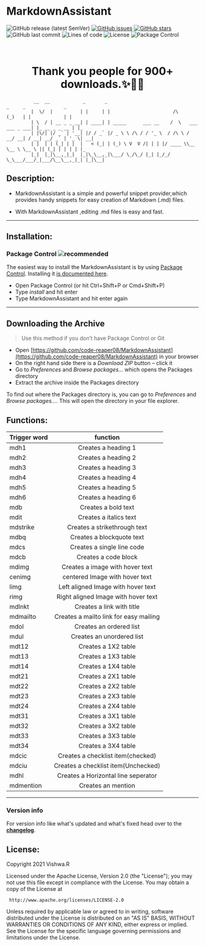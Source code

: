 # MarkdownAssistant
![GitHub release (latest SemVer)](https://img.shields.io/github/v/release/code-reaper08/MarkdownAssistant?style=for-the-badge) [![GitHub issues](https://img.shields.io/github/issues/code-reaper08/MarkdownAssistant?style=for-the-badge)](https://github.com/code-reaper08/MarkdownAssistant/issues) [![GitHub stars](https://img.shields.io/github/stars/code-reaper08/MarkdownAssistant?style=for-the-badge)](https://github.com/code-reaper08/MarkdownAssistant/stargazers) ![GitHub last commit](https://img.shields.io/github/last-commit/code-reaper08/MarkdownAssistant?style=for-the-badge) ![Lines of code](https://img.shields.io/tokei/lines/github/code-reaper08/MarkdownAssistant?style=for-the-badge) ![License](https://img.shields.io/badge/License%20-Apache%202.0-yellow?style=for-the-badge) ![Package Control](https://img.shields.io/packagecontrol/dt/MarkdownAssistant?style=for-the-badge)

<br>


<div align="center">

# Thank you people for **900+** downloads.✨🎉💖

</div>



			  __  __            _       _                                      _     _              _   
			 |  \/  |          | |     | |                       /\           (_)   | |            | |  
			 | \  / | __ _ _ __| | ____| | _____      ___ __    /  \   ___ ___ _ ___| |_ __ _ _ __ | |_ 
			 | |\/| |/ _` | '__| |/ / _` |/ _ \ \ /\ / / '_ \  / /\ \ / __/ __| / __| __/ _` | '_ \| __|
			 | |  | | (_| | |  |   < (_| | (_) \ V  V /| | | |/ ____ \\__ \__ \ \__ \ || (_| | | | | |_ 
			 |_|  |_|\__,_|_|  |_|\_\__,_|\___/ \_/\_/ |_| |_/_/    \_\___/___/_|___/\__\__,_|_| |_|\__|
                                                                                            
                                                                                            


## Description:

+ MarkdownAssistant is a simple and powerful snippet provider,which provides handy snippets for easy creation of Markdown (.md) files.

+ With MarkdownAssistant ,editing .md files is easy and fast.

---
## Installation:
### Package Control ![recommended](https://img.shields.io/badge/method-recommended-blue "Use this")

The easiest way to install the MarkdownAssistant is by using [Package Control](https://packagecontrol.io/). Installing it [is documented here](https://packagecontrol.io/installation).


- Open Package Control (or hit Ctrl+Shift+P or Cmd+Shift+P)
- Type _install_ and hit enter
- Type MarkdownAssistant and hit enter again

---

## Downloading the Archive

>Use this method if you don’t have Package Control or Git

- Open [https://github.com/code-reaper08/MarkdownAssistant](https://github.com/code-reaper08/MarkdownAssistant) in your browser
- On the right hand side there is a _Download ZIP_ button – click it
- Go to _Preferences_ and _Browse packages…_ which opens the Packages directory
- Extract the archive inside the Packages directory

To find out where the Packages directory is, you can go to _Preferences_ and _Browse packages…_. This will open the directory in your file explorer.

## Functions:

| Trigger word      |  function           |
| ------------- |:-------------:|
| mdh1      | Creates a heading 1 |
| mdh2      | Creates a heading 2 |
| mdh3      | Creates a heading 3 |
| mdh4      | Creates a heading 4 |
| mdh5      | Creates a heading 5 |
| mdh6      | Creates a heading 6 |
| mdb      | Creates a bold text|
| mdit     | Creates a italics text|
| mdstrike      | Creates a strikethrough text|
| mdbq      | Creates a blockquote text|
| mdcs      | Creates a single line code|
| mdcb      | Creates a code block|
| mdimg     | Creates a image with hover text|
| cenimg     | centered Image with hover text|
| limg     | Left aligned Image with hover text|
| rimg     | Right aligned Image with hover text|
| mdlnkt      | Creates a link with title|
| mdmailto      | Creates a mailto link for easy mailing |
| mdol      | Creates an ordered list|
| mdul      | Creates an unordered list|
| mdt12      | Creates a 1X2 table|
| mdt13      | Creates a 1X3 table|
| mdt14      | Creates a 1X4 table|
| mdt21      | Creates a 2X1 table|
| mdt22      | Creates a 2X2 table|
| mdt23      | Creates a 2X3 table|
| mdt24      | Creates a 2X4 table|
| mdt31      | Creates a 3X1 table|
| mdt32      | Creates a 3X2 table|
| mdt33      | Creates a 3X3 table|
| mdt34      | Creates a 3X4 table|
| mdcic      | Creates a checklist item(checked)|
| mdciu      | Creates a checklist item(Unchecked)|
| mdhl     | Creates a Horizontal line seperator|
| mdmention      | Creates an mention|

---

### **Version info**

For version info like what's updated and what's fixed head over to the [**changelog**](https://github.com/code-reaper08/MarkdownAssistant/blob/main/CHANGELOG.md).

## License:

Copyright 2021 Vishwa.R

   Licensed under the Apache License, Version 2.0 (the "License");
   you may not use this file except in compliance with the License.
   You may obtain a copy of the License at

     http://www.apache.org/licenses/LICENSE-2.0

   Unless required by applicable law or agreed to in writing, software
   distributed under the License is distributed on an "AS IS" BASIS,
   WITHOUT WARRANTIES OR CONDITIONS OF ANY KIND, either express or implied.
   See the License for the specific language governing permissions and
   limitations under the License.
